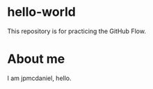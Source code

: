 # hello-world
This repository is for practicing the GitHub Flow.

# About me
I am jpmcdaniel, hello.
